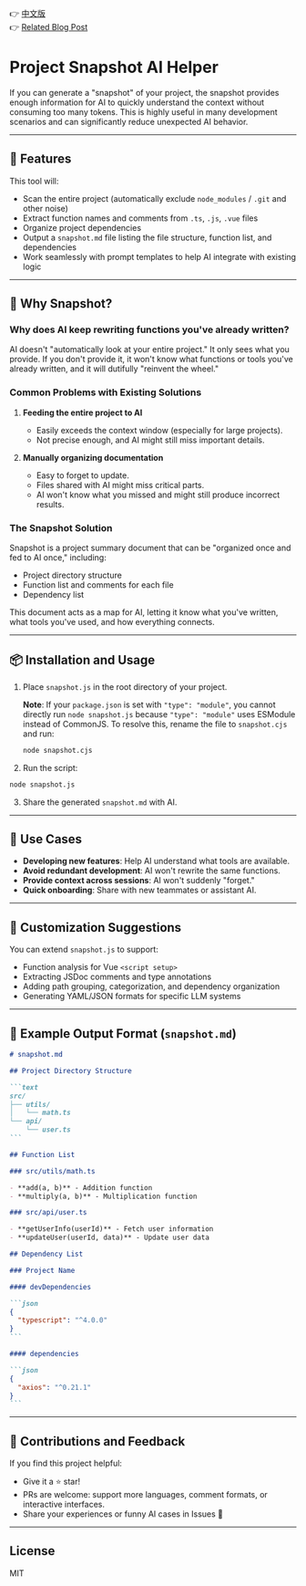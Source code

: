 👉 [中文版](./README.md)  
👉 [Related Blog Post](https://jackle.pro/articles/ai-rewrite-functions-snapshot-solution)

# Project Snapshot AI Helper

If you can generate a "snapshot" of your project, the snapshot provides enough information for AI to quickly understand the context without consuming too many tokens. This is highly useful in many development scenarios and can significantly reduce unexpected AI behavior.

---

## 🚀 Features

This tool will:

- Scan the entire project (automatically exclude `node_modules` / `.git` and other noise)
- Extract function names and comments from `.ts`, `.js`, `.vue` files
- Organize project dependencies
- Output a `snapshot.md` file listing the file structure, function list, and dependencies
- Work seamlessly with prompt templates to help AI integrate with existing logic

---

## 🤔 Why Snapshot?

### Why does AI keep rewriting functions you've already written?

AI doesn't "automatically look at your entire project." It only sees what you provide. If you don't provide it, it won't know what functions or tools you've already written, and it will dutifully "reinvent the wheel."

### Common Problems with Existing Solutions

1. **Feeding the entire project to AI**

   - Easily exceeds the context window (especially for large projects).
   - Not precise enough, and AI might still miss important details.

2. **Manually organizing documentation**

   - Easy to forget to update.
   - Files shared with AI might miss critical parts.
   - AI won't know what you missed and might still produce incorrect results.

### The Snapshot Solution

Snapshot is a project summary document that can be "organized once and fed to AI once," including:

- Project directory structure
- Function list and comments for each file
- Dependency list

This document acts as a map for AI, letting it know what you've written, what tools you've used, and how everything connects.

---

## 📦 Installation and Usage

1. Place `snapshot.js` in the root directory of your project.

   **Note**: If your `package.json` is set with `"type": "module"`, you cannot directly run `node snapshot.js` because `"type": "module"` uses ESModule instead of CommonJS. To resolve this, rename the file to `snapshot.cjs` and run:

   ```bash
   node snapshot.cjs
   ```

2. Run the script:

```bash
node snapshot.js
```

3. Share the generated `snapshot.md` with AI.

---

## 🧠 Use Cases

- **Developing new features**: Help AI understand what tools are available.
- **Avoid redundant development**: AI won't rewrite the same functions.
- **Provide context across sessions**: AI won't suddenly "forget."
- **Quick onboarding**: Share with new teammates or assistant AI.

---

## 🔧 Customization Suggestions

You can extend `snapshot.js` to support:

- Function analysis for Vue `<script setup>`
- Extracting JSDoc comments and type annotations
- Adding path grouping, categorization, and dependency organization
- Generating YAML/JSON formats for specific LLM systems

---

## 📄 Example Output Format (`snapshot.md`)

````md
# snapshot.md

## Project Directory Structure

```text
src/
├── utils/
│   └── math.ts
└── api/
    └── user.ts
```

## Function List

### src/utils/math.ts

- **add(a, b)** - Addition function
- **multiply(a, b)** - Multiplication function

### src/api/user.ts

- **getUserInfo(userId)** - Fetch user information
- **updateUser(userId, data)** - Update user data

## Dependency List

### Project Name

#### devDependencies

```json
{
  "typescript": "^4.0.0"
}
```

#### dependencies

```json
{
  "axios": "^0.21.1"
}
```
````

---

## 🙌 Contributions and Feedback

If you find this project helpful:

- Give it a ⭐️ star!
- PRs are welcome: support more languages, comment formats, or interactive interfaces.
- Share your experiences or funny AI cases in Issues 🤖

---

## License

MIT
